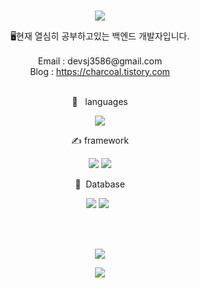 <br>
<p align="center">
<img src="https://capsule-render.vercel.app/api?&type=waving&color=timeAuto&height=180&section=header&text=charcoal's%20Hub&fontSize=50&animation=fadeIn&fontAlignY=45" />
  </p>

<div align='center'> 🖥현재 열심히 공부하고있는 백엔드 개발자입니다.</div>
<br>
<div align='center'> Email : devsj3586@gmail.com</div>
<div align='center'> Blog : <a href="https://charcoal.tistory.com">https://charcoal.tistory.com</a></div>
<br>
<p align="center">
🍚&nbsp&nbsp&nbsplanguages
  </p>
<p align="center">
<img src="https://img.shields.io/badge/JAVA-007396?style=for-the-badge&logo=java&logoColor=white"> 
</p>
<p align="center">
  ✍ framework
 </p>
 <p align="center">
  <img src="https://img.shields.io/badge/Spring-6DB33F?style=for-the-badge&logo=Spring&logoColor=white">
  <img src="https://img.shields.io/badge/Spring Boot-6DB33F?style=for-the-badge&logo=Spring Boot&logoColor=white">
 

  </p> 
 <p align="center">
🍱&nbsp&nbspDatabase
  </p>
<p align="center">
  <img src="https://img.shields.io/badge/mysql-4479A1?style=for-the-badge&logo=mysql&logoColor=white"> 
  <img src="https://img.shields.io/badge/mariaDB-003545?style=for-the-badge&logo=mariaDB&logoColor=white"> 
&nbsp
  </p> 
<p align="center">
 </p>
<br>
<br>
<p align="center">
<img src="https://hits.seeyoufarm.com/api/count/incr/badge.svg?url=https%3A%2F%2Fgithub.com%2Fyukina1418%2Fhit-counter&count_bg=%2321A03A&title_bg=%23555555&icon=&icon_color=%23E7E7E7&title=hits&edge_flat=false" />
</p>

<p align="center">
<img src="https://capsule-render.vercel.app/api?type=waving&color=auto&height=100&section=footer" />
  </p>
